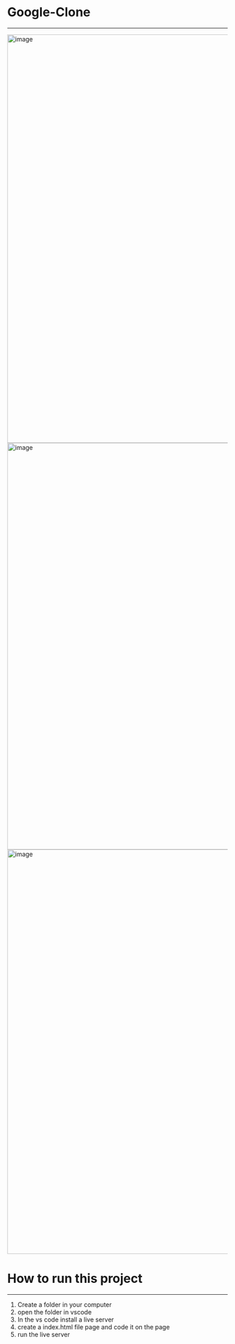 
# Google-Clone
------------------------------------------------------------------------------------------------------------------------------------------------------------------------------------------------------
<img width="1897" height="931" alt="image" src="https://github.com/user-attachments/assets/c23176c1-2c96-4a90-8d80-37260aa4eded" />


<img width="1902" height="927" alt="image" src="https://github.com/user-attachments/assets/e641970a-1071-465a-85f1-d4fc30b53268" />


<img width="1911" height="922" alt="image" src="https://github.com/user-attachments/assets/9b624815-e928-44bd-a8ca-99016872f560" />


# How to run this project
------------------------------------------------------------------------------------------------------------------------------------------------------------------------------------------------
1. Create a folder in your computer 
2. open the folder in vscode 
3. In the vs code install a live server 
4. create a index.html file  page and code it on the page 
5. run the live server
